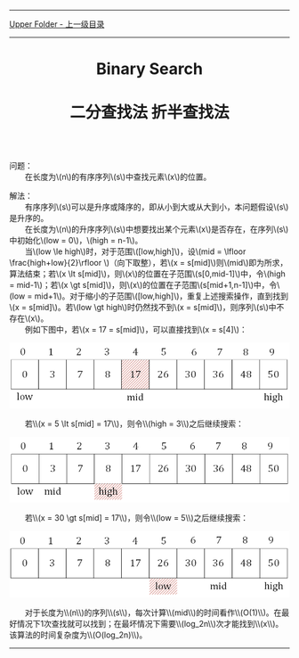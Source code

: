 <script type="text/javascript" async src="//cdn.bootcss.com/mathjax/2.7.0/MathJax.js?config=TeX-AMS-MML_HTMLorMML"></script>
<script type="text/javascript" async src="https://cdnjs.cloudflare.com/ajax/libs/mathjax/2.7.1/MathJax.js?config=TeX-MML-AM_CHTML"></script>


--------
[Upper Folder - 上一级目录](../)


--------
<h1 align="center">Binary Search</h1>
<h1 align="center">二分查找法 折半查找法</h1>
<br>
<br>

问题： <br>
&emsp;&emsp;在长度为\\(n\\)的有序序列\\(s\\)中查找元素\\(x\\)的位置。 <br>

解法： <br>
&emsp;&emsp;有序序列\\(s\\)可以是升序或降序的，即从小到大或从大到小，本问题假设\\(s\\)是升序的。 <br>
&emsp;&emsp;在长度为\\(n\\)的升序序列\\(s\\)中想要找出某个元素\\(x\\)是否存在，在序列\\(s\\)中初始化\\(low = 0\\)，\\(high = n-1\\)。 <br>
&emsp;&emsp;当\\(low \le high\\)时，对于范围\\([low,high]\\)，设\\(mid = \lfloor \frac{high+low}{2}\rfloor \\)（向下取整），若\\(x = s[mid]\\)则\\(mid\\)即为所求，算法结束；若\\(x \lt s[mid]\\)，则\\(x\\)的位置在子范围\\(s[0,mid-1]\\)中，令\\(high = mid-1\\)；若\\(x \gt s[mid]\\)，则\\(x\\)的位置在子范围\\(s[mid+1,n-1]\\)中，令\\(low = mid+1\\)。对于缩小的子范围\\([low,high]\\)，重复上述搜索操作，直到找到\\(x = s[mid]\\)。若\\(low \gt high\\)时仍然找不到\\(x = s[mid]\\)，则序列\\(s\\)中不存在\\(x\\)。 <br>
&emsp;&emsp;例如下图中，若\\(x = 17 = s[mid]\\)，可以直接找到\\(x = s[4]\\)： <br>
<p align="center"><img src="../res/BinarySearch1.png" /></p>
&emsp;&emsp;若\\(x = 5 \lt s[mid] = 17\\)，则令\\(high = 3\\)之后继续搜索： <br>
<p align="center"><img src="../res/BinarySearch2.png" /></p>
&emsp;&emsp;若\\(x = 30 \gt s[mid] = 17\\)，则令\\(low = 5\\)之后继续搜索： <br>
<p align="center"><img src="../res/BinarySearch3.png" /></p>
&emsp;&emsp;对于长度为\\(n\\)的序列\\(s\\)，每次计算\\(mid\\)的时间看作\\(O(1)\\)。在最好情况下1次查找就可以找到；在最坏情况下需要\\(log_2⁡n\\)次才能找到\\(x\\)。该算法的时间复杂度为\\(O(log_2⁡n)\\)。 <br>



--------
